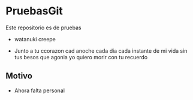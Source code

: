 # PruebasGit

Este repositorio es de pruebas

* watanuki creepe

* Junto a tu ccorazon cad anoche cada dia cada instante de mi vida sin tus besos que agonia yo quiero morir con tu recuerdo

## Motivo

* Ahora falta personal
